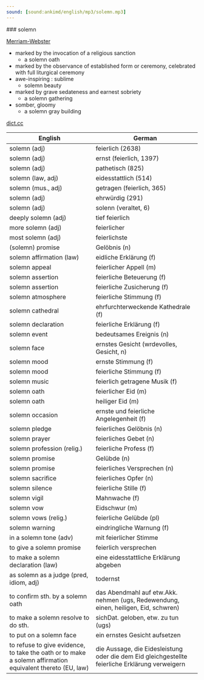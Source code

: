 ```yaml
---
sound: [sound:ankimd/english/mp3/solemn.mp3]
---
```


\### solemn

[Merriam-Webster](https://www.merriam-webster.com/dictionary/solemn)

- marked by the invocation of a religious sanction
    - a solemn oath
- marked by the observance of established form or ceremony, celebrated with full liturgical ceremony
- awe-inspiring : sublime
    - solemn beauty
- marked by grave sedateness and earnest sobriety
    - a solemn gathering
- somber, gloomy
    - a solemn gray building

[dict.cc](https://www.dict.cc/solemn)

| English        | German       |
| -------------- | ------------ |
| solemn (adj) | feierlich (2638) |
| solemn (adj) | ernst (feierlich, 1397) |
| solemn (adj) | pathetisch (825) |
| solemn (law, adj) | eidesstattlich (514) |
| solemn (mus., adj) | getragen (feierlich, 365) |
| solemn (adj) | ehrwürdig (291) |
| solemn (adj) | solenn (veraltet, 6) |
| deeply solemn (adj) | tief feierlich |
| more solemn (adj) | feierlicher |
| most solemn (adj) | feierlichste |
| (solemn) promise | Gelöbnis (n) |
| solemn affirmation (law) | eidliche Erklärung (f) |
| solemn appeal | feierlicher Appell (m) |
| solemn assertion | feierliche Beteuerung (f) |
| solemn assertion | feierliche Zusicherung (f) |
| solemn atmosphere | feierliche Stimmung (f) |
| solemn cathedral | ehrfurchterweckende Kathedrale (f) |
| solemn declaration | feierliche Erklärung (f) |
| solemn event | bedeutsames Ereignis (n) |
| solemn face | ernstes Gesicht (wrdevolles, Gesicht, n) |
| solemn mood | ernste Stimmung (f) |
| solemn mood | feierliche Stimmung (f) |
| solemn music | feierlich getragene Musik (f) |
| solemn oath | feierlicher Eid (m) |
| solemn oath | heiliger Eid (m) |
| solemn occasion | ernste und feierliche Angelegenheit (f) |
| solemn pledge | feierliches Gelöbnis (n) |
| solemn prayer | feierliches Gebet (n) |
| solemn profession (relig.) | feierliche Profess (f) |
| solemn promise | Gelübde (n) |
| solemn promise | feierliches Versprechen (n) |
| solemn sacrifice | feierliches Opfer (n) |
| solemn silence | feierliche Stille (f) |
| solemn vigil | Mahnwache (f) |
| solemn vow | Eidschwur (m) |
| solemn vows (relig.) | feierliche Gelübde (pl) |
| solemn warning | eindringliche Warnung (f) |
| in a solemn tone (adv) | mit feierlicher Stimme |
| to give a solemn promise | feierlich versprechen |
| to make a solemn declaration (law) | eine eidesstattliche Erklärung abgeben |
| as solemn as a judge (pred, idiom, adj) | todernst |
| to confirm sth. by a solemn oath | das Abendmahl auf etw.Akk. nehmen (ugs, Redewendung, einen, heiligen, Eid, schwren) |
| to make a solemn resolve to do sth. | sichDat. geloben, etw. zu tun (ugs) |
| to put on a solemn face | ein ernstes Gesicht aufsetzen |
| to refuse to give evidence, to take the oath or to make a solemn affirmation equivalent thereto (EU, law) | die Aussage, die Eidesleistung oder die dem Eid gleichgestellte feierliche Erklärung verweigern |
